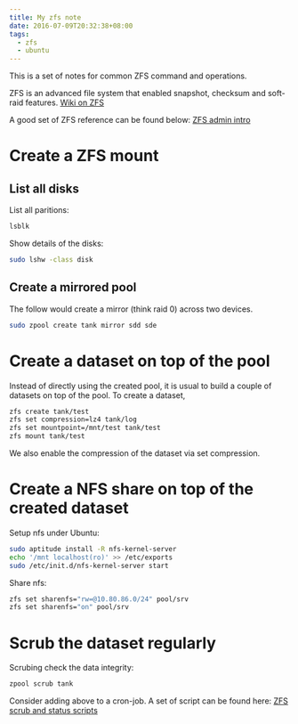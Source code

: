 ```yaml
---
title: My zfs note
date: 2016-07-09T20:32:38+08:00
tags:
  - zfs
  - ubuntu
---
```


This is a set of notes for common ZFS command and operations.

ZFS is an advanced file system that enabled snapshot, checksum and soft-raid features. [Wiki on ZFS](https://en.wikipedia.org/wiki/ZFS)

A good set of ZFS reference can be found below:
[ZFS admin intro](https://pthree.org/2012/12/04/zfs-administration-part-i-vdevs/)


# Create a ZFS mount

## List all disks

List all paritions:

```bash
lsblk
```

Show details of the disks:

```bash
sudo lshw -class disk
```

## Create a mirrored pool
The follow would create a mirror (think raid 0) across two devices.

```bash
sudo zpool create tank mirror sdd sde
```

# Create a dataset on top of the pool

Instead of directly using the created pool, it is usual to build a
couple of datasets on top of the pool. To create a dataset,

```bash
zfs create tank/test
zfs set compression=lz4 tank/log
zfs set mountpoint=/mnt/test tank/test
zfs mount tank/test
```

We also enable the compression of the dataset via set compression.


# Create a NFS share on top of the created dataset

Setup nfs under Ubuntu:

```bash
sudo aptitude install -R nfs-kernel-server
echo '/mnt localhost(ro)' >> /etc/exports
sudo /etc/init.d/nfs-kernel-server start
```


Share nfs:

```bash
zfs set sharenfs="rw=@10.80.86.0/24" pool/srv
zfs set sharenfs="on" pool/srv
```


# Scrub the dataset regularly

Scrubing check the data integrity:
```bash
zpool scrub tank
```

Consider adding above to a cron-job.  A set of script can be found here:
[ZFS scrub and status scripts](http://lawrit.lawr.ucdavis.edu/itdocs/it/how-to/automated-alerts-and-scrubbing-for-zfs-pools)
